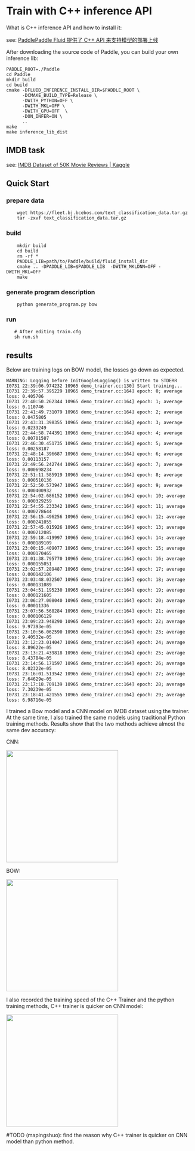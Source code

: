# Train with C++ inference API

What is C++ inference API and how to install it:

see: [PaddlePaddle Fluid 提供了 C++ API 来支持模型的部署上线](https://paddlepaddle.org.cn/documentation/docs/zh/1.5/advanced_usage/deploy/inference/index_cn.html)

After downloading the source code of Paddle, you can build your own inference lib:

```shell
PADDLE_ROOT=./Paddle
cd Paddle
mkdir build
cd build
cmake -DFLUID_INFERENCE_INSTALL_DIR=$PADDLE_ROOT \
      -DCMAKE_BUILD_TYPE=Release \
      -DWITH_PYTHON=OFF \
      -DWITH_MKL=OFF \
      -DWITH_GPU=OFF  \
      -DON_INFER=ON \
      ..
make
make inference_lib_dist
```

## IMDB task

see: [IMDB Dataset of 50K Movie Reviews | Kaggle](https://www.kaggle.com/lakshmi25npathi/imdb-dataset-of-50k-movie-reviews)

## Quick Start

### prepare data

```shell
    wget https://fleet.bj.bcebos.com/text_classification_data.tar.gz
    tar -zxvf text_classification_data.tar.gz
```
### build

```shell
    mkdir build
    cd build
    rm -rf *
    PADDLE_LIB=path/to/Paddle/build/fluid_install_dir
    cmake .. -DPADDLE_LIB=$PADDLE_LIB  -DWITH_MKLDNN=OFF -DWITH_MKL=OFF
    make
```

### generate program description

```
    python generate_program.py bow
```

### run

```shell
   # After editing train.cfg
   sh run.sh
```

## results

Below are training logs on BOW model, the losses go down as expected.

```
WARNING: Logging before InitGoogleLogging() is written to STDERR
I0731 22:39:06.974232 10965 demo_trainer.cc:130] Start training...
I0731 22:39:57.395229 10965 demo_trainer.cc:164] epoch: 0; average loss: 0.405706
I0731 22:40:50.262344 10965 demo_trainer.cc:164] epoch: 1; average loss: 0.110746
I0731 22:41:49.731079 10965 demo_trainer.cc:164] epoch: 2; average loss: 0.0475805
I0731 22:43:31.398355 10965 demo_trainer.cc:164] epoch: 3; average loss: 0.0233249
I0731 22:44:58.744391 10965 demo_trainer.cc:164] epoch: 4; average loss: 0.00701507
I0731 22:46:30.451735 10965 demo_trainer.cc:164] epoch: 5; average loss: 0.00258187
I0731 22:48:14.396687 10965 demo_trainer.cc:164] epoch: 6; average loss: 0.00113157
I0731 22:49:56.242744 10965 demo_trainer.cc:164] epoch: 7; average loss: 0.000698234
I0731 22:51:11.585919 10965 demo_trainer.cc:164] epoch: 8; average loss: 0.000510136
I0731 22:52:50.573947 10965 demo_trainer.cc:164] epoch: 9; average loss: 0.000400932
I0731 22:54:02.686152 10965 demo_trainer.cc:164] epoch: 10; average loss: 0.000329259
I0731 22:54:55.233342 10965 demo_trainer.cc:164] epoch: 11; average loss: 0.000278644
I0731 22:56:15.496256 10965 demo_trainer.cc:164] epoch: 12; average loss: 0.000241055
I0731 22:57:45.015926 10965 demo_trainer.cc:164] epoch: 13; average loss: 0.000212085
I0731 22:59:18.419997 10965 demo_trainer.cc:164] epoch: 14; average loss: 0.000189109
I0731 23:00:15.409077 10965 demo_trainer.cc:164] epoch: 15; average loss: 0.000170465
I0731 23:01:38.795770 10965 demo_trainer.cc:164] epoch: 16; average loss: 0.000155051
I0731 23:02:57.289487 10965 demo_trainer.cc:164] epoch: 17; average loss: 0.000142106
I0731 23:03:48.032507 10965 demo_trainer.cc:164] epoch: 18; average loss: 0.000131089
I0731 23:04:51.195230 10965 demo_trainer.cc:164] epoch: 19; average loss: 0.000121605
I0731 23:06:27.008040 10965 demo_trainer.cc:164] epoch: 20; average loss: 0.00011336
I0731 23:07:56.568284 10965 demo_trainer.cc:164] epoch: 21; average loss: 0.000106129
I0731 23:09:23.948290 10965 demo_trainer.cc:164] epoch: 22; average loss: 9.97393e-05
I0731 23:10:56.062590 10965 demo_trainer.cc:164] epoch: 23; average loss: 9.40532e-05
I0731 23:12:23.014047 10965 demo_trainer.cc:164] epoch: 24; average loss: 8.89622e-05
I0731 23:13:21.439818 10965 demo_trainer.cc:164] epoch: 25; average loss: 8.43784e-05
I0731 23:14:56.171597 10965 demo_trainer.cc:164] epoch: 26; average loss: 8.02322e-05
I0731 23:16:01.513542 10965 demo_trainer.cc:164] epoch: 27; average loss: 7.64629e-05
I0731 23:17:18.709139 10965 demo_trainer.cc:164] epoch: 28; average loss: 7.30239e-05
I0731 23:18:41.421555 10965 demo_trainer.cc:164] epoch: 29; average loss: 6.98716e-05
```

I trained a Bow model and a CNN model on IMDB dataset using the trainer. At the same time, I also trained the same models using traditional Python training methods. 
Results show that the two methods achieve almost the same dev accuracy:

CNN:
 
<img src="https://user-images.githubusercontent.com/23031310/62356234-32217300-b543-11e9-89fd-a07614904a08.png" width="300">

BOW:

<img src="https://user-images.githubusercontent.com/23031310/62356253-39488100-b543-11e9-9fa2-a399fc1119d6.png" width="300">

I also recorded the training speed of the C++ Trainer and the python training methods, C++ trainer is quicker on CNN model: 

<img src="https://user-images.githubusercontent.com/23031310/62356444-af4ce800-b543-11e9-88c8-f3bde1321ea1.png" width="300">

#TODO (mapingshuo): find the reason why C++ trainer is quicker on CNN model than python method.
